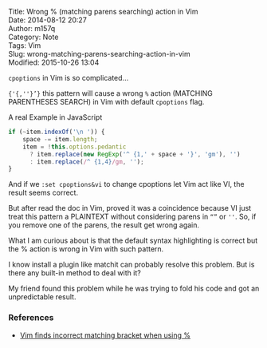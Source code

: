 Title: Wrong % (matching parens searching) action in Vim  
Date: 2014-08-12 20:27  
Author: m157q  
Category: Note  
Tags: Vim  
Slug: wrong-matching-parens-searching-action-in-vim  
Modified: 2015-10-26 13:04  
  
`cpoptions` in Vim is so complicated...  
  
`{'{,''}’}` this pattern will cause a wrong `%` action (MATCHING PARENTHESES SEARCH) in Vim with default `cpoptions` flag.  
  
A real Example in JavaScript  
  
```javascript  
if (~item.indexOf('\n ')) {  
    space -= item.length;  
    item = !this.options.pedantic  
      ? item.replace(new RegExp('^ {1,' + space + '}', 'gm'), '')  
      : item.replace(/^ {1,4}/gm, '');  
}  
```  
  
  
And if we `:set cpoptions&vi` to change cpoptions let Vim act like VI, the result seems correct.  
  
But after read the doc in Vim, proved it was a coincidence because VI just treat this pattern a PLAINTEXT without considering parens in `“”` or `''`. So, if you remove one of the parens, the result get wrong again.  
  
What I am curious about is that the default syntax highlighting is correct but the % action is wrong in Vim with such pattern.  
  
I know install a plugin like matchit can probably resolve this problem. But is there any built-in method to deal with it?  
  
My friend found this problem while he was trying to fold his code and got an unpredictable result.  
  
  
### References  
+ [Vim finds incorrect matching bracket when using %](http://stackoverflow.com/questions/1903225/vim-finds-incorrect-matching-bracket-when-using)  
